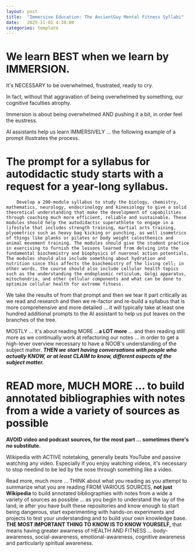 ```yaml
---
layout: post
title:  "Immersive Education: The AncientGuy Mental Fitness Syllabi"
date:   2025-11-01 4:30:00
categories: template
---
```


# We learn BEST when we learn by IMMERSION. 


It's NECESSARY to be overwhelmed, frustrated, ready to cry.

In fact, without that aggravation of being overwhelmed by something, our cognitive faculties atrophy.

Immersion is about being overwhelmed AND pushing it a bit, in order feel the eustress.

AI assistants help us learn IMMERSIVELY ... the following example of a prompt illustrates the process.

# The prompt for a syllabus for autodidactic study starts with a request for a year-long syllabus.

        Develop a 200-module syllabus to study the biology, chemistry, mathematics, neurology, endocrinology and kinesiology to give a solid theoretical understanding that make the development of capabilities through coaching much more efficient, reliable and sustainable. These modules should help the autodidactic superathlete to engage in a lifestyle that includes strength training, martial arts training, plyometrics such as heavy bag kicking or punching, as well isometrics of things like planks or pilates or body weight calesthenics and animal movement training. The modules should give the student practice in exercising to furnish the lessons learned from delving into the fundamental biochemistry and biophysics of nueronal action potentials. The modules should also include something about hydration and nutrition since this affects the biochemistry of the living cell; in other words, the course should also include cellular health topics such as the understanding the endoplasmic reticulum, Golgi apparatus, mitochondria, and other cellular components and what can be done to optimize cellular health for extreme fitness.


We take the results of from that prompt and then we tear it part critically as we read and research and then we re-factor and re-build a syllabus that is more comprehensive and more detailed ... it will typically take at least one hundred additional prompts to the AI assistant to help us put leaves on the branches of the tree.

MOSTLY ... it's about reading MORE ...**a LOT more** ... and then reading still more as we continually work at refactoring our notes ... in order to get a high-lever overview necessary to have a NOOB's understanding of the subject matter. ***THEN we start having conversations with people who actually KNOW, or at least CLAIM to know, different aspects of the subject matter.***

# READ more, MUCH MORE ... to build annotated bibliographies with notes from a wide a variety of sources as possible

**AVOID video and podcast sources, for the most part ... sometimes there's no substitute.** 

Wikipedia with ACTIVE notetaking, generally beats YouTube and passive watching any video. Especially if you enjoy watching videos, it's necessary to stop needind to be led by the nose through something like a video.

Read more, much more ... THINK about what you reading as you attempt to summarize what you are reading FROM VARIOUS SOURCES, **not just Wikipedia** to build annotated bibliographies with notes from a wide a variety of sources as possible ... as you begin to understand the lay of the land, ie after you have built these repositories and know enough to start being dangerous, start experimenting with hands-on experiments and projects to test your understanding and to build your own knowledge base. **THE MOST IMPORTANT THING TO KNOW IS TO KNOW YOURSELF,** that means having greater awarness of HEALTH AND FITNESS ... body-awareness, social-awareness, emotional-awareness, cognitive awareness and particularly spiritual awareness.
